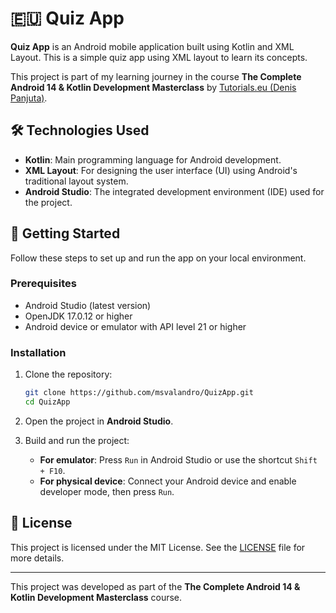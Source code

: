# 🇪🇺 Quiz App

**Quiz App** is an Android mobile application built using Kotlin and XML Layout. This is a simple quiz app using XML layout to learn its concepts.

This project is part of my learning journey in the course **The Complete Android 14 & Kotlin Development Masterclass** by [Tutorials.eu (Denis Panjuta)](https://tutorials.eu/).

## 🛠️ Technologies Used

- **Kotlin**: Main programming language for Android development.
- **XML Layout**: For designing the user interface (UI) using Android's traditional layout system.
- **Android Studio**: The integrated development environment (IDE) used for the project.

## 🚀 Getting Started

Follow these steps to set up and run the app on your local environment.

### Prerequisites

- Android Studio (latest version)
- OpenJDK 17.0.12 or higher
- Android device or emulator with API level 21 or higher

### Installation

1. Clone the repository:
    ```sh
    git clone https://github.com/msvalandro/QuizApp.git
    cd QuizApp
    ```

2. Open the project in **Android Studio**.

3. Build and run the project:
    - **For emulator**: Press `Run` in Android Studio or use the shortcut `Shift + F10`.
    - **For physical device**: Connect your Android device and enable developer mode, then press `Run`.

## 📄 License

This project is licensed under the MIT License. See the [LICENSE](LICENSE) file for more details.

---

This project was developed as part of the **The Complete Android 14 & Kotlin Development Masterclass** course.
